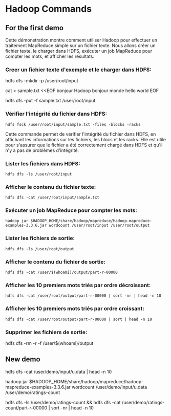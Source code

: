 # Hadoop Commands

## For the first demo
Cette démonstration montre comment utiliser Hadoop pour effectuer un traitement MapReduce simple sur un fichier texte. Nous allons créer un fichier texte, le charger dans HDFS, exécuter un job MapReduce pour compter les mots, et afficher les résultats.

### Creer un fichier texte d'exemple et le charger dans HDFS:
hdfs dfs -mkdir -p /user/root/input

cat > sample.txt <<EOF
bonjour Hadoop
bonjour monde
hello world
EOF

hdfs dfs -put -f sample.txt /user/root/input

### Vérifier l'intégrité du fichier dans HDFS:
```
hdfs fsck /user/root/input/sample.txt -files -blocks -racks
``` 
Cette commande permet de vérifier l'intégrité du fichier dans HDFS, en affichant les informations sur les fichiers, les blocs et les racks. Elle est utile pour s'assurer que le fichier a été correctement chargé dans HDFS et qu'il n'y a pas de problèmes d'intégrité.


### Lister les fichiers dans HDFS:
```
hdfs dfs -ls /user/root/input
```

### Afficher le contenu du fichier texte:
```
hdfs dfs -cat /user/root/input/sample.txt
```

### Exécuter un job MapReduce pour compter les mots:
```
hadoop jar $HADOOP_HOME/share/hadoop/mapreduce/hadoop-mapreduce-examples-3.3.6.jar wordcount /user/root/input /user/root/output
```

### Lister les fichiers de sortie:
```
hdfs dfs -ls /user/root/output
```
### Afficher le contenu du fichier de sortie:
```
hdfs dfs -cat /user/$(whoami)/output/part-r-00000
```

### Afficher les 10 premiers mots triés par ordre décroissant:
```
hdfs dfs -cat /user/root/output/part-r-00000 | sort -nr | head -n 10
```
### Afficher les 10 premiers mots triés par ordre croissant:
```
hdfs dfs -cat /user/root/output/part-r-00000 | sort | head -n 10
```


### Supprimer les fichiers de sortie:
hdfs dfs -rm -r -f /user/$(whoami)/output

## New demo
hdfs dfs -cat /user/demo/input/u.data | head -n 10

hadoop jar $HADOOP_HOME/share/hadoop/mapreduce/hadoop-mapreduce-examples-3.3.6.jar wordcount /user/demo/input/u.data /user/demo/ratings-count

hdfs dfs -ls /user/demo/ratings-count &&
hdfs dfs -cat /user/demo/ratings-count/part-r-00000 | sort -nr | head -n 10